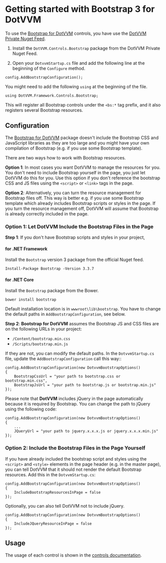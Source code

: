 # Getting started with Bootstrap 3 for DotVVM

To use the [Bootstrap for DotVVM](https://www.dotvvm.com/products/bootstrap-for-dotvvm) controls, you have use the [DotVVM Private Nuget Feed](~/pages/dotvvm-for-visual-studio/dotvvm-private-nuget-feed).

1. Install the `DotVVM.Controls.Bootstrap` package from the DotVVM Private Nuget Feed.

2. Open your `DotvvmStartup.cs` file and add the following line at the beginning of the `Configure` method.

```CSHARP
config.AddBootstrapConfiguration();
``` 

You might need to add the following `using` at the beginning of the file.

```CSHARP
using DotVVM.Framework.Controls.Bootstrap;
```

This will register all Bootstrap controls under the `<bs:*` tag prefix, and it also registers several Bootstrap resources. 



## Configuration

The [Bootstrap for DotVVM](https://www.dotvvm.com/products/bootstrap-for-dotvvm) package doesn't include the Bootstrap CSS and JavaScript libraries as they are too large and you might have 
your own compilation of Bootstrap (e.g. if you use some Bootstrap template).   

There are two ways how to work with Bootstrap resources.

**Option 1**: In most cases you want DotVVM to manage the resources for you. You don't need to include Bootstrap yourself in the page, you just let DotVVM do this for you.
Use this option if you don't reference the bootstrap CSS and JS files using the `<script>` or `<link>` tags in the page.

**Option 2**: Alternatively, you can turn the resource management for Bootstrap files off. This way is better e.g. if you use  some Bootstrap template which already includes 
Bootstrap scripts or styles in the page. If you turn the resource management off, DotVVM will assume that Bootstrap is already correctly included in the page.   


### Option 1: Let DotVVM Include the Bootstrap Files in the Page

**Step 1**: If you don't have Bootstrap scripts and styles in your project,

#### for .NET Framework

Install the `Bootstrap` version 3 package from the official Nuget feed.

```
Install-Package Bootstrap -Version 3.3.7 
```

#### for .NET Core

Install the `Bootstrap` package from the Bower.

```
bower install bootstrap
```

Default installation location is in `wwwroot\lib\bootstrap`. You have to change the default paths in `AddBootstrapConfiguration`, see below.

**Step 2**: **Bootstrap for DotVVM** assumes the Bootstrap JS and CSS files are on the following URLs in your project:

* `/Content/bootstrap.min.css`
* `/Scripts/bootstrap.min.js`

If they are not, you can modify the default paths. In the `DotvvmStartup.cs` file, update the `AddBootstrapConfiguration` call this way::

```CSHARP
config.AddBootstrapConfiguration(new DotvvmBootstrapOptions() 
{
    BootstrapCssUrl = "your path to bootstrap.css or bootstrap.min.css",
    BootstrapJsUrl = "your path to bootstrap.js or bootstrap.min.js"
});
```

Please note that **DotVVM** includes jQuery in the page automatically because it is required by Bootstrap. You can change the path to jQuery using the following code:

```CSHARP
config.AddBootstrapConfiguration(new DotvvmBootstrapOptions() 
{
    ...
    JQueryUrl = "your path to jquery.x.x.x.js or jquery.x.x.x.min.js"
});
```
 


### Option 2: Include the Bootstrap Files in the Page Yourself

If you have already included the bootstrap script and styles using the `<script>` and `<style>` elements in the page header (e.g. in the master page), you can tell 
DotVVM that it should not render the default Bootstrap resources. Add this in the `DotvvmStartup.cs`:

```CSHARP
config.AddBootstrapConfiguration(new DotvvmBootstrapOptions() 
{
    IncludeBootstrapResourcesInPage = false
});
```

Optionally, you can also tell DotVVM not to include jQuery. 

```CSHARP
config.AddBootstrapConfiguration(new DotvvmBootstrapOptions() 
{
    IncludeJQueryResourceInPage = false
});
```

## Usage
The usage of each control is shown in the [controls documentation](~/controls/bootstrap/Accordion).